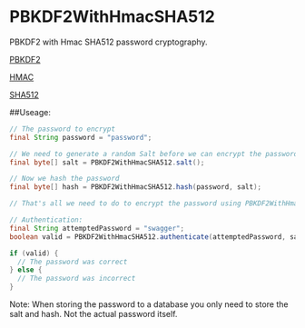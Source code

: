 # PBKDF2WithHmacSHA512
PBKDF2 with Hmac SHA512 password cryptography.

[PBKDF2](http://en.wikipedia.org/wiki/PBKDF2)

[HMAC](http://en.wikipedia.org/wiki/Hash-based_message_authentication_code)

[SHA512](http://en.wikipedia.org/wiki/SHA-2)



##Useage:
```java
// The password to encrypt 
final String password = "password";

// We need to generate a random Salt before we can encrypt the password
final byte[] salt = PBKDF2WithHmacSHA512.salt();

// Now we hash the password
final byte[] hash = PBKDF2WithHmacSHA512.hash(password, salt);

// That's all we need to do to encrypt the password using PBKDF2WithHmacSHA512.

// Authentication:
final String attemptedPassword = "swagger";
boolean valid = PBKDF2WithHmacSHA512.authenticate(attemptedPassword, salt, hash);

if (valid) {
  // The password was correct
} else {
  // The password was incorrect
}
```

Note: When storing the password to a database you only need to store the salt and hash. Not the actual password itself.

